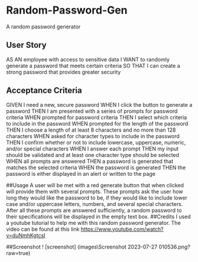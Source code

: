 # Random-Password-Gen
A random password generator
## User Story

AS AN employee with access to sensitive data
I WANT to randomly generate a password that meets certain criteria
SO THAT I can create a strong password that provides greater security


## Acceptance Criteria
GIVEN I need a new, secure password
WHEN I click the button to generate a password
THEN I am presented with a series of prompts for password criteria
WHEN prompted for password criteria
THEN I select which criteria to include in the password
WHEN prompted for the length of the password
THEN I choose a length of at least 8 characters and no more than 128 characters
WHEN asked for character types to include in the password
THEN I confirm whether or not to include lowercase, uppercase, numeric, and/or special characters
WHEN I answer each prompt
THEN my input should be validated and at least one character type should be selected
WHEN all prompts are answered
THEN a password is generated that matches the selected criteria
WHEN the password is generated
THEN the password is either displayed in an alert or written to the page

##Usage
A user will be met with a red generate button that when clicked will provide them with several prompts. These prompts ask the user how long they would like the password to be, if they would like to include lower case and/or uppercase letters, numbers, and several special characters. After all these prompts are answered sufficiently, a random password to their specifications will be displayed in the empty text box.
##Credits
I used a youtube tutorial to help me with this random password generator. The video can be found at this link https://www.youtube.com/watch?v=duNmhKgtcsI

##Screenshot
! [screenshot] (images\Screenshot 2023-07-27 010536.png?raw=true)
